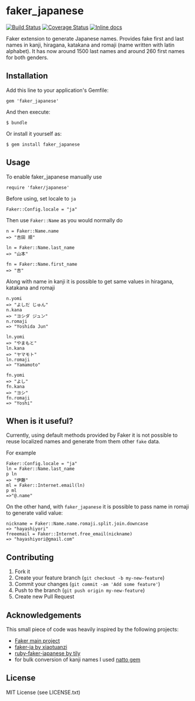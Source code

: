# faker_japanese

[![Build Status](https://travis-ci.org/denvazh/faker_japanese.svg?branch=master)](https://travis-ci.org/denvazh/faker_japanese)
[![Coverage Status](https://coveralls.io/repos/denvazh/faker_japanese/badge.svg?branch=master&service=github)](https://coveralls.io/github/denvazh/faker_japanese?branch=master)
[![Inline docs](http://inch-ci.org/github/denvazh/faker_japanese.svg?branch=master)](http://inch-ci.org/github/denvazh/faker_japanese)

Faker extension to generate Japanese names.
Provides fake first and last names in kanji, hiragana, katakana and romaji (name written with latin alphabet).
It has now around 1500 last names and around 260 first names for both genders.

## Installation

Add this line to your application's Gemfile:

    gem 'faker_japanese'

And then execute:

    $ bundle

Or install it yourself as:

    $ gem install faker_japanese

## Usage

To enable faker_japanese manually use

```
require 'faker/japanese'
```

Before using, set locale to `ja`

```
Faker::Config.locale = "ja"
```

Then use `Faker::Name` as you would normally do

```
n = Faker::Name.name
=> "吉田 順"
```

```
ln = Faker::Name.last_name
=> "山本"
```

```
fn = Faker::Name.first_name
=> "吉"
```

Along with name in kanji it is possible to get
same values in hiragana, katakana and romaji

```
n.yomi
=> "よしだ じゅん"
n.kana
=> "ヨシダ ジュン"
n.romaji
=> "Yoshida Jun"

ln.yomi
=> "やまもと"
ln.kana
=> "ヤマモト"
ln.romaji
=> "Yamamoto"

fn.yomi
=> "よし"
fn.kana
=> "ヨシ"
fn.romaji
=> "Yoshi"
```

## When is it useful?

Currently, using default methods provided by Faker it is not possible to reuse localized names and 
generate from them other `fake` data.

For example

```
Faker::Config.locale = "ja"
ln = Faker::Name.last_name
p ln
=> "伊藤"
ml = Faker::Internet.email(ln)
p ml
=>"@.name"
```

On the other hand, with `faker_japanese` it is possible to pass name in romaji to generate valid value:

```
nickname = Faker::Name.name.romaji.split.join.downcase
=> "hayashiyori"
freeemail = Faker::Internet.free_email(nickname)
=> "hayashiyori@gmail.com"
```

## Contributing

1. Fork it
2. Create your feature branch (`git checkout -b my-new-feature`)
3. Commit your changes (`git commit -am 'Add some feature'`)
4. Push to the branch (`git push origin my-new-feature`)
5. Create new Pull Request

## Acknowledgements

This small piece of code was heavily inspired by the following projects:
- [Faker main project](https://github.com/stympy/faker)
- [faker-ja by xiaotuanzi](https://github.com/xiaotuanzi/faker-ja)
- [ruby-faker-japanese by tily](https://github.com/tily/ruby-faker-japanese)
- for bulk conversion of kanji names I used [natto gem](https://bitbucket.org/buruzaemon/natto/src)

## License

MIT License (see LICENSE.txt)
